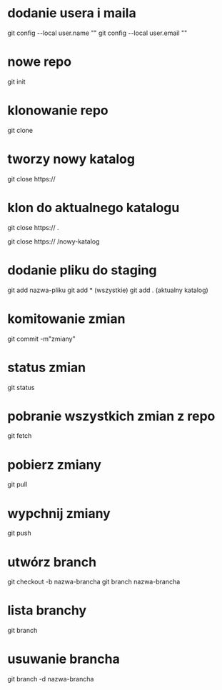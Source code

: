 # dodanie usera i maila
git config --local user.name ""
git config --local user.email ""

# nowe repo
git init

# klonowanie repo
git clone
# tworzy nowy katalog 
git close https://

# klon do aktualnego katalogu 
git close https:// .

git close https:// /nowy-katalog

# dodanie pliku do staging
git add nazwa-pliku
git add *   (wszystkie)
git add .   (aktualny katalog)

# komitowanie zmian
git commit -m"zmiany"

# status zmian
git status

# pobranie wszystkich zmian z repo
git fetch

# pobierz zmiany
git pull

# wypchnij zmiany
git push

# utwórz branch
git checkout -b nazwa-brancha
git branch nazwa-brancha

# lista branchy
git branch 

# usuwanie brancha
git branch -d nazwa-brancha

